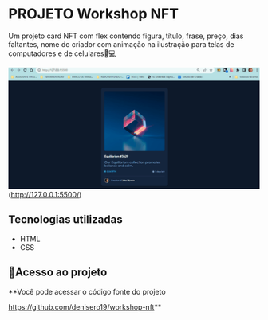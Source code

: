 # PROJETO Workshop NFT
Um projeto card NFT com flex contendo figura, título, frase, preço, dias faltantes, nome do criador com animação na ilustração para telas de computadores e de celulares📲💻

<img src="./NFT.gif" alt="gif da página do site NFT"> (http://127.0.0.1:5500/)

## Tecnologias utilizadas
- HTML
- CSS

## 📂Acesso ao projeto

**Você pode acessar o código fonte do projeto 

<https://github.com/denisero19/workshop-nft>**

